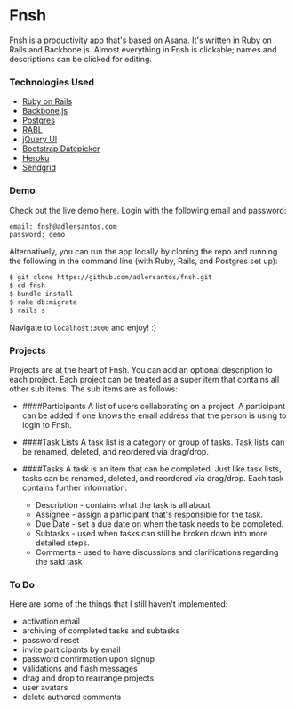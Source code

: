 Fnsh
===

Fnsh is a productivity app that's based on [Asana](http://asana.com). It's written in Ruby on Rails and Backbone.js. Almost everything in Fnsh is clickable; names and descriptions can be clicked for editing.

### Technologies Used 

* [Ruby on Rails](rubyonrails.org)
* [Backbone.js](backbonejs.org)
* [Postgres](postgresapp.com)
* [RABL](https://github.com/nesquena/rabl)
* [jQuery UI](jqueryui.com)
* [Bootstrap Datepicker](https://github.com/eternicode/bootstrap-datepicker)
* [Heroku](heroku.com)
* [Sendgrid](sendgrid.com)

### Demo

Check out the live demo [here](http://fnsh.herokuapp.com). Login with the following email and password:

```sh
email: fnsh@adlersantos.com
password: demo
```

Alternatively, you can run the app locally by cloning the repo and running the following in the command line (with Ruby, Rails, and Postgres set up):

```sh
$ git clone https://github.com/adlersantos/fnsh.git
$ cd fnsh
$ bundle install
$ rake db:migrate
$ rails s
```

Navigate to `localhost:3000` and enjoy! :)

### Projects

Projects are at the heart of Fnsh. You can add an optional description to each project. Each project can be treated as a super item that contains all other sub items. The sub items are as follows:

* ####Participants
A list of users collaborating on a project. A participant can be added if one knows the email address that the person is using to login to Fnsh.

* ####Task Lists
A task list is a category or group of tasks. Task lists can be renamed, deleted, and reordered via drag/drop.

* ####Tasks
A task is an item that can be completed. Just like task lists, tasks can be renamed, deleted, and reordered via drag/drop. Each task contains further information:

    * Description - contains what the task is all about.
    * Assignee - assign a participant that's responsible for the task.
    * Due Date - set a due date on when the task needs to be completed.
    * Subtasks - used when tasks can still be broken down into more detailed steps.
    * Comments - used to have discussions and clarifications regarding the said task

### To Do
Here are some of the things that I still haven't implemented:
* activation email
* archiving of completed tasks and subtasks
* password reset
* invite participants by email
* password confirmation upon signup
* validations and flash messages
* drag and drop to rearrange projects
* user avatars
* delete authored comments
